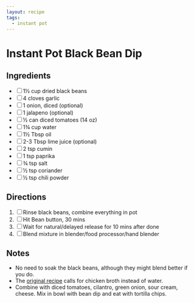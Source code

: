 ```yaml
---
layout: recipe
tags:
  - instant pot
---
```


<h1>Instant Pot Black Bean Dip</h1>

<section class="ingredients">
<h2>Ingredients</h2>
<ul class="ingredient-list">
<li><label><input type="checkbox">1½ cup dried black beans</label></li>
<li><label><input type="checkbox">4 cloves garlic</label></li>
<li><label><input type="checkbox">1 onion, diced (optional)</label></li>
<li><label><input type="checkbox">1 jalapeno (optional)</label></li>
<li><label><input type="checkbox">½ can diced tomatoes (14 oz)</label></li>
<li><label><input type="checkbox">1¾ cup water</label></li>
<li><label><input type="checkbox">1½ Tbsp oil</label></li>
<li><label><input type="checkbox">2-3 Tbsp lime juice (optional)</label></li>
<li><label><input type="checkbox">2 tsp cumin</label></li>
<li><label><input type="checkbox">1 tsp paprika</label></li>
<li><label><input type="checkbox">¾ tsp salt</label></li>
<li><label><input type="checkbox">½ tsp coriander</label></li>
<li><label><input type="checkbox">½ tsp chili powder</label></li>
</ul>
</section>

<section class="directions">
<h2>Directions</h2>
<ol class="direction-list">
<li><label><input type="checkbox">Rinse black beans, combine everything in pot</label></li>
<li><label><input type="checkbox">Hit Bean button, 30 mins</label></li>
<li><label><input type="checkbox">Wait for natural/delayed release for 10 mins after done</label></li>
<li><label><input type="checkbox">Blend mixture in blender/food processor/hand blender</label></li>
</ol>
</section>

<section class="notes">
<h2>Notes</h2>
<ul class="notes-list">
<li>No need to soak the black beans, although they might blend better if you do.</li>
<li>The <a href="https://peasandcrayons.com/2017/09/instant-pot-black-bean-dip.html">original recipe</a> calls for chicken broth instead of water.</li>
<li>Combine with diced tomatoes, cilantro, green onion, sour cream, cheese. Mix in bowl with bean dip and eat with tortilla chips.</li>
